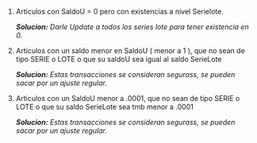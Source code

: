 1.  Articulos con SaldoU = 0 pero con existencias a nivel
Serielote.

    _**Solucion:** Darle Update a todos los series lote para tener existencia
  en 0._

2.  Articulos con un saldo menor en SaldoU ( menor a 1 ),  que no sean de tipo
SERIE o LOTE o que su saldoU sea igual al saldo SerieLote

    _**Solucion:** Estas transacciones se consideran segurass, se pueden 
  sacar por un ajuste regular._

3.  Articulos con un SaldoU menor a .0001, que no sean de tipo SERIE o LOTE
o que su saldo SerieLote sea tmb menor a .0001

    _**Solucion:** Estas transacciones se consideran segurass, se pueden 
  sacar por un ajuste regular._